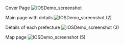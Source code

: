 Cover Page
![IOSDemo_screenshot](https://github.com/ursulatong/IOS-project/assets/114459274/6b6c0968-b68f-4b6a-8251-f10f22527eb8)

Main page with details
![IOSDemo_screenshot (2)](https://github.com/ursulatong/IOS-project/assets/114459274/44052ac3-809b-4ac2-ac81-58be330f9421)

Details of each prefecture
![IOSDemo_screenshot (3)](https://github.com/ursulatong/IOS-project/assets/114459274/5eadac86-75d0-4640-9359-65f920d03fe4)

Map page
![IOSDemo_screenshot (5)](https://github.com/ursulatong/IOS-project/assets/114459274/56672421-ee19-4cf7-a361-2bee782f1523)


